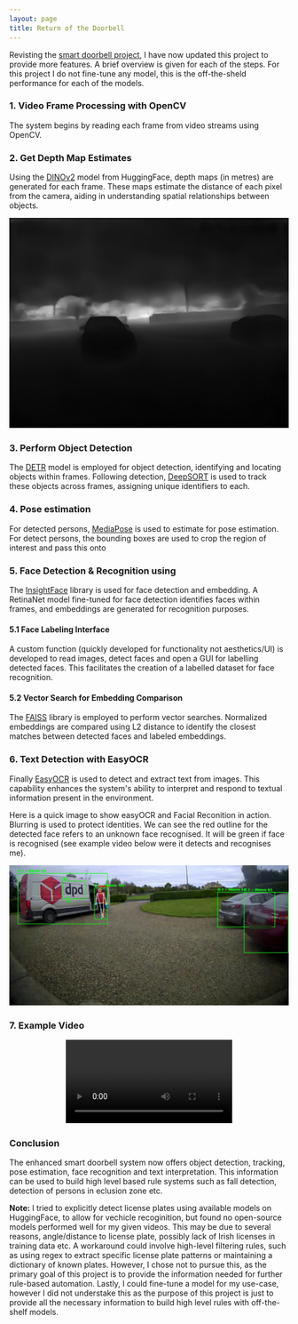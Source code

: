 ```yaml
---
layout: page
title: Return of the Doorbell
---
```


Revisting the [smart doorbell project](https://cathaoiragnew.github.io/pages/projects/doorbell/), I have now updated this project to provide more features. A brief overview is given for each of the steps.
For this project I do not fine-tune any model, this is the off-the-sheld performance for each of the models. 

### 1. Video Frame Processing with OpenCV
The system begins by reading each frame from video streams using OpenCV.

### 2. Get Depth Map Estimates
Using the [DINOv2](https://huggingface.co/facebook/dpt-dinov2-small-kitti) model from HuggingFace, depth maps (in metres) are generated for each frame. These maps estimate the distance of each pixel from the camera, aiding in understanding spatial relationships between objects. 

 <p style="text-align: center;">
   <img src="/assets/img/depth_ex.jpg" alt="Depth Map Example" style="max-width: 100%; height: auto;" />
 </p>  

### 3. Perform Object Detection
The [DETR](https://huggingface.co/facebook/detr-resnet-50) model is employed for object detection, identifying and locating objects within frames. Following detection, [DeepSORT](https://github.com/nwojke/deep_sort) is used to track these objects across frames, assigning unique identifiers to each.

### 4. Pose estimation
For detected persons, [MediaPose](https://github.com/google-ai-edge/mediapipe) is used to estimate for pose estimation.
For detect persons, the bounding boxes are used to crop the region of interest and pass this onto 

### 5. Face Detection & Recognition using 
The [InsightFace](https://github.com/deepinsight/insightface) library is used for face detection and embedding. A RetinaNet model fine-tuned for face detection identifies faces within frames, and embeddings are generated for recognition purposes.

#### 5.1 Face Labeling Interface
  A custom function (quickly developed for functionality not aesthetics/UI) is developed to read images, detect faces and open a GUI for labelling detected faces. This facilitates the creation of a labelled dataset for face recognition.

#### 5.2 Vector Search for Embedding Comparison
  The [FAISS](https://github.com/facebookresearch/faiss) library is employed to perform vector searches. Normalized embeddings are compared using L2 distance to identify the closest matches between detected faces and labeled embeddings. 


### 6. Text Detection with EasyOCR
Finally [EasyOCR](https://github.com/JaidedAI/EasyOCR) is used to detect and extract text from images. This capability enhances the system's ability to interpret and respond to textual information present in the environment.

Here is a quick image to show easyOCR and Facial Reconition in action. Blurring is used to protect identities. We can see the red outline for the detected face refers to an unknown face recognised. It will be green if face is recognised (see example video below were it detects and recognises me). 

 <p style="text-align: center;">
   <img src="/assets/img/frame_unknown_1_trim_output_10.jpg" alt="Depth Map Example" style="max-width: 100%; height: auto;" />
 </p>  

### 7. Example Video

<center>
  <!-- Video Container (Responsive) -->
  <div class="responsive-video">
    <video controls>
      <source src="/assets/img/walking_2_trim4_output_compatible.mp4" type="video/mp4">
      Your browser does not support the video tag.
    </video>
  </div>
</center>


### Conclusion
The enhanced smart doorbell system now offers object detection, tracking, pose estimation, face recognition and text interpretation. This information can be used to build high level based rule systems such as fall detection, detection of persons in eclusion zone etc. 

**Note:** I tried to explicitly detect license plates using available models on HuggingFace, to allow for vechicle recoginition, but found no open-source models performed well for my given videos. This may be due to several reasons, angle/distance to license plate, possibly lack of Irish licenses in training data etc. A workaround could involve high-level filtering rules, such as using regex to extract specific license plate patterns or maintaining a dictionary of known plates. However, I chose not to pursue this, as the primary goal of this project is to provide the information needed for further rule-based automation. Lastly, I could fine-tune a model for my use-case, however I did not understake this as the purpose of this project is just to provide all the necessary information to build high level rules with off-the-shelf models. 



